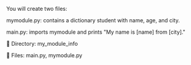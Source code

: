 You will create two files:

mymodule.py: contains a dictionary student with name, age, and city.

main.py: imports mymodule and prints "My name is [name] from [city]."

📂 Directory: my_module_info

📄 Files: main.py, mymodule.py

